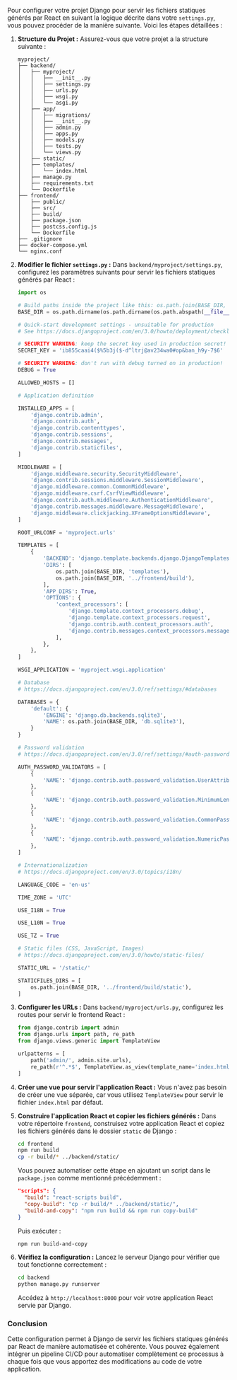 Pour configurer votre projet Django pour servir les fichiers statiques générés par React en suivant la logique décrite dans votre `settings.py`, vous pouvez procéder de la manière suivante. Voici les étapes détaillées :

1. **Structure du Projet :**
   Assurez-vous que votre projet a la structure suivante :
   ```
   myproject/
   ├── backend/
   │   ├── myproject/
   │   │   ├── __init__.py
   │   │   ├── settings.py
   │   │   ├── urls.py
   │   │   ├── wsgi.py
   │   │   └── asgi.py
   │   ├── app/
   │   │   ├── migrations/
   │   │   ├── __init__.py
   │   │   ├── admin.py
   │   │   ├── apps.py
   │   │   ├── models.py
   │   │   ├── tests.py
   │   │   └── views.py
   │   ├── static/
   │   ├── templates/
   │   │   └── index.html
   │   ├── manage.py
   │   ├── requirements.txt
   │   └── Dockerfile
   ├── frontend/
   │   ├── public/
   │   ├── src/
   │   ├── build/
   │   ├── package.json
   │   ├── postcss.config.js
   │   └── Dockerfile
   ├── .gitignore
   ├── docker-compose.yml
   └── nginx.conf
   ```

2. **Modifier le fichier `settings.py` :**
   Dans `backend/myproject/settings.py`, configurez les paramètres suivants pour servir les fichiers statiques générés par React :

   ```python
   import os

   # Build paths inside the project like this: os.path.join(BASE_DIR, ...)
   BASE_DIR = os.path.dirname(os.path.dirname(os.path.abspath(__file__)))

   # Quick-start development settings - unsuitable for production
   # See https://docs.djangoproject.com/en/3.0/howto/deployment/checklist/

   # SECURITY WARNING: keep the secret key used in production secret!
   SECRET_KEY = 'ib855caai4($%5b3j($-d^ltrj@av234wa0#op&ban_h9y-7$6'

   # SECURITY WARNING: don't run with debug turned on in production!
   DEBUG = True

   ALLOWED_HOSTS = []

   # Application definition

   INSTALLED_APPS = [
       'django.contrib.admin',
       'django.contrib.auth',
       'django.contrib.contenttypes',
       'django.contrib.sessions',
       'django.contrib.messages',
       'django.contrib.staticfiles',
   ]

   MIDDLEWARE = [
       'django.middleware.security.SecurityMiddleware',
       'django.contrib.sessions.middleware.SessionMiddleware',
       'django.middleware.common.CommonMiddleware',
       'django.middleware.csrf.CsrfViewMiddleware',
       'django.contrib.auth.middleware.AuthenticationMiddleware',
       'django.contrib.messages.middleware.MessageMiddleware',
       'django.middleware.clickjacking.XFrameOptionsMiddleware',
   ]

   ROOT_URLCONF = 'myproject.urls'

   TEMPLATES = [
       {
           'BACKEND': 'django.template.backends.django.DjangoTemplates',
           'DIRS': [
               os.path.join(BASE_DIR, 'templates'),
               os.path.join(BASE_DIR, '../frontend/build'),
           ],
           'APP_DIRS': True,
           'OPTIONS': {
               'context_processors': [
                   'django.template.context_processors.debug',
                   'django.template.context_processors.request',
                   'django.contrib.auth.context_processors.auth',
                   'django.contrib.messages.context_processors.messages',
               ],
           },
       },
   ]

   WSGI_APPLICATION = 'myproject.wsgi.application'

   # Database
   # https://docs.djangoproject.com/en/3.0/ref/settings/#databases

   DATABASES = {
       'default': {
           'ENGINE': 'django.db.backends.sqlite3',
           'NAME': os.path.join(BASE_DIR, 'db.sqlite3'),
       }
   }

   # Password validation
   # https://docs.djangoproject.com/en/3.0/ref/settings/#auth-password-validators

   AUTH_PASSWORD_VALIDATORS = [
       {
           'NAME': 'django.contrib.auth.password_validation.UserAttributeSimilarityValidator',
       },
       {
           'NAME': 'django.contrib.auth.password_validation.MinimumLengthValidator',
       },
       {
           'NAME': 'django.contrib.auth.password_validation.CommonPasswordValidator',
       },
       {
           'NAME': 'django.contrib.auth.password_validation.NumericPasswordValidator',
       },
   ]

   # Internationalization
   # https://docs.djangoproject.com/en/3.0/topics/i18n/

   LANGUAGE_CODE = 'en-us'

   TIME_ZONE = 'UTC'

   USE_I18N = True

   USE_L10N = True

   USE_TZ = True

   # Static files (CSS, JavaScript, Images)
   # https://docs.djangoproject.com/en/3.0/howto/static-files/

   STATIC_URL = '/static/'

   STATICFILES_DIRS = [
       os.path.join(BASE_DIR, '../frontend/build/static'),
   ]

   ```

3. **Configurer les URLs :**
   Dans `backend/myproject/urls.py`, configurez les routes pour servir le frontend React :

   ```python
   from django.contrib import admin
   from django.urls import path, re_path
   from django.views.generic import TemplateView

   urlpatterns = [
       path('admin/', admin.site.urls),
       re_path(r'^.*$', TemplateView.as_view(template_name='index.html')),
   ]
   ```

4. **Créer une vue pour servir l'application React :**
   Vous n'avez pas besoin de créer une vue séparée, car vous utilisez `TemplateView` pour servir le fichier `index.html` par défaut.

5. **Construire l'application React et copier les fichiers générés :**
   Dans votre répertoire `frontend`, construisez votre application React et copiez les fichiers générés dans le dossier `static` de Django :

   ```bash
   cd frontend
   npm run build
   cp -r build/* ../backend/static/
   ```

   Vous pouvez automatiser cette étape en ajoutant un script dans le `package.json` comme mentionné précédemment :

   ```json
   "scripts": {
     "build": "react-scripts build",
     "copy-build": "cp -r build/* ../backend/static/",
     "build-and-copy": "npm run build && npm run copy-build"
   }
   ```

   Puis exécuter :

   ```bash
   npm run build-and-copy
   ```

6. **Vérifiez la configuration :**
   Lancez le serveur Django pour vérifier que tout fonctionne correctement :

   ```bash
   cd backend
   python manage.py runserver
   ```

   Accédez à `http://localhost:8000` pour voir votre application React servie par Django.

### Conclusion

Cette configuration permet à Django de servir les fichiers statiques générés par React de manière automatisée et cohérente. Vous pouvez également intégrer un pipeline CI/CD pour automatiser complètement ce processus à chaque fois que vous apportez des modifications au code de votre application.
